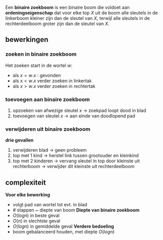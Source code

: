 Een __binaire zoekboom__ is een binaire boom die voldoet aan __ordeningseigenschap__ dat voor elke top $X$ uit de boom alle sleutels in de linkerboom kleiner zijn dan de sleutel van $X$, terwijl alle sleutels in de rechterdeelboom groter zijn dan de sleutel van $X$. 
## bewerkingen
### zoeken in binaire zoekboom
Het zoeken start in de wortel $w$:
- als $x = w.x$ : gevonden
- als $x < w.x$ verder zoeken in linkertak
- als $x > w.x$ verder zoeken in rechtertak

### toevoegen aan binaire zoekboom
1. opzoeken van afwezige sleutel $x$
	-> zoekpad loopt dood in blad
2. toevoegen van sleutel $x$ 
	-> aan einde van doodlopend pad

### verwijderen uit binaire zoekboom
__drie gevallen__
1. verwijderen blad
	-> geen probleem
2. top met 1 kind
	-> herstel link tussen grootouder en kleinkind
3. top met 2 kinderen
	-> vervang sleutel in top door kleinste uit rechterboom
	-> verwijder dit kleinste uit rechterdeelboom 

## complexiteit
__Voor elke bewerking__
- volgt pad van wortel tot evt. in blad
- \# stappen ~ diepte van boom
__Diepte van binaire zoekboom__
- $O(logn)$ in beste geval
- $O(n)$ in slechtste geval
- $O(log n)$ in gemiddelde geval
__Verdere bedoeling__
- boom gebalanceerd houden, met diepte $O(log n)$ 

